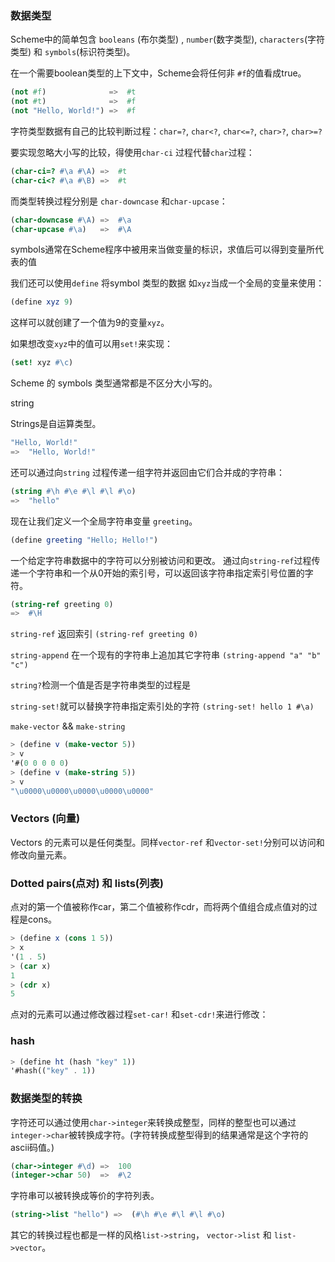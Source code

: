 ### 数据类型



Scheme中的简单包含 `booleans` (布尔类型) , `number`(数字类型), `characters`(字符类型) 和 `symbols`(标识符类型)。



在一个需要boolean类型的上下文中，Scheme会将任何非 `#f`的值看成true。

```scheme
(not #f)              =>  #t
(not #t)              =>  #f
(not "Hello, World!") =>  #f
```



字符类型数据有自己的比较判断过程：`char=?`, `char<?`, `char<=?`, `char>?`, `char>=?`



要实现忽略大小写的比较，得使用`char-ci` 过程代替`char`过程：

```scheme
(char-ci=? #\a #\A) =>  #t
(char-ci<? #\a #\B) =>  #t
```

而类型转换过程分别是 `char-downcase` 和`char-upcase`：

```scheme
(char-downcase #\A) =>  #\a
(char-upcase #\a)   =>  #\A
```





symbols通常在Scheme程序中被用来当做变量的标识，求值后可以得到变量所代表的值

我们还可以使用`define` 将symbol 类型的数据 如`xyz`当成一个全局的变量来使用：

```scheme
(define xyz 9)
```

这样可以就创建了一个值为9的变量`xyz`。

如果想改变`xyz`中的值可以用`set!`来实现：

```scheme
(set! xyz #\c)
```

Scheme 的 symbols 类型通常都是不区分大小写的。



string

Strings是自运算类型。

```scheme
"Hello, World!"
=>  "Hello, World!"
```

还可以通过向`string` 过程传递一组字符并返回由它们合并成的字符串：

```scheme
(string #\h #\e #\l #\l #\o)
=>  "hello"
```

现在让我们定义一个全局字符串变量 `greeting`。

```scheme
(define greeting "Hello; Hello!")
```

一个给定字符串数据中的字符可以分别被访问和更改。 通过向`string-ref`过程传递一个字符串和一个从0开始的索引号，可以返回该字符串指定索引号位置的字符。

```scheme
(string-ref greeting 0)
=>  #\H
```



`string-ref` 返回索引 `(string-ref greeting 0)`   

`string-append` 在一个现有的字符串上追加其它字符串  `(string-append "a" "b" "c")`

`string?`检测一个值是否是字符串类型的过程是

`string-set!`就可以替换字符串指定索引处的字符 `(string-set! hello 1 #\a)`

`make-vector` && `make-string` 

```scheme
> (define v (make-vector 5))
> v
'#(0 0 0 0 0)
> (define v (make-string 5))
> v
"\u0000\u0000\u0000\u0000\u0000"
```

### Vectors (向量)

Vectors 的元素可以是任何类型。同样`vector-ref` 和`vector-set!`分别可以访问和修改向量元素。

### Dotted pairs(点对) 和 lists(列表)

点对的第一个值被称作car，第二个值被称作cdr，而将两个值组合成点值对的过程是cons。

```scheme
> (define x (cons 1 5))
> x
'(1 . 5)
> (car x)
1
> (cdr x)
5
```

点对的元素可以通过修改器过程`set-car!` 和`set-cdr!`来进行修改：



### hash

```scheme
> (define ht (hash "key" 1))                                                                  > ht
'#hash(("key" . 1))
```





### 数据类型的转换

字符还可以通过使用`char->integer`来转换成整型，同样的整型也可以通过`integer->char`被转换成字符。(字符转换成整型得到的结果通常是这个字符的ascii码值。)

```scheme
(char->integer #\d) =>  100
(integer->char 50)  =>  #\2
```

字符串可以被转换成等价的字符列表。

```scheme
(string->list "hello") =>  (#\h #\e #\l #\l #\o)
```

其它的转换过程也都是一样的风格`list->string`， `vector->list` 和 `list->vector`。

